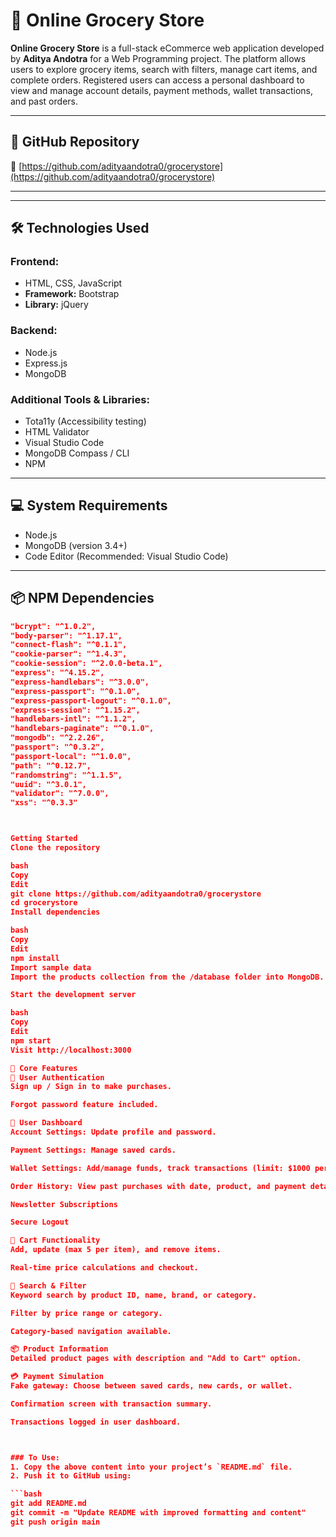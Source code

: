 # 🛒 Online Grocery Store

**Online Grocery Store** is a full-stack eCommerce web application developed by **Aditya Andotra** for a Web Programming project. The platform allows users to explore grocery items, search with filters, manage cart items, and complete orders. Registered users can access a personal dashboard to view and manage account details, payment methods, wallet transactions, and past orders.

---

## 📂 GitHub Repository

🔗 [https://github.com/adityaandotra0/grocerystore](https://github.com/adityaandotra0/grocerystore)

---


---

## 🛠 Technologies Used

### Frontend:
- HTML, CSS, JavaScript
- **Framework:** Bootstrap
- **Library:** jQuery

### Backend:
- Node.js
- Express.js
- MongoDB

### Additional Tools & Libraries:
- Tota11y (Accessibility testing)
- HTML Validator
- Visual Studio Code
- MongoDB Compass / CLI
- NPM

---

## 💻 System Requirements

- Node.js
- MongoDB (version 3.4+)
- Code Editor (Recommended: Visual Studio Code)

---

## 📦 NPM Dependencies

```json
"bcrypt": "^1.0.2",
"body-parser": "^1.17.1",
"connect-flash": "^0.1.1",
"cookie-parser": "^1.4.3",
"cookie-session": "^2.0.0-beta.1",
"express": "^4.15.2",
"express-handlebars": "^3.0.0",
"express-passport": "^0.1.0",
"express-passport-logout": "^0.1.0",
"express-session": "^1.15.2",
"handlebars-intl": "^1.1.2",
"handlebars-paginate": "^0.1.0",
"mongodb": "^2.2.26",
"passport": "^0.3.2",
"passport-local": "^1.0.0",
"path": "^0.12.7",
"randomstring": "^1.1.5",
"uuid": "^3.0.1",
"validator": "^7.0.0",
"xss": "^0.3.3"



Getting Started
Clone the repository

bash
Copy
Edit
git clone https://github.com/adityaandotra0/grocerystore
cd grocerystore
Install dependencies

bash
Copy
Edit
npm install
Import sample data
Import the products collection from the /database folder into MongoDB. Other collections (e.g., users, orders) are created at runtime.

Start the development server

bash
Copy
Edit
npm start
Visit http://localhost:3000

🔑 Core Features
👥 User Authentication
Sign up / Sign in to make purchases.

Forgot password feature included.

🧾 User Dashboard
Account Settings: Update profile and password.

Payment Settings: Manage saved cards.

Wallet Settings: Add/manage funds, track transactions (limit: $1000 per transaction, $10,000 total).

Order History: View past purchases with date, product, and payment details.

Newsletter Subscriptions

Secure Logout

🛒 Cart Functionality
Add, update (max 5 per item), and remove items.

Real-time price calculations and checkout.

🔎 Search & Filter
Keyword search by product ID, name, brand, or category.

Filter by price range or category.

Category-based navigation available.

📦 Product Information
Detailed product pages with description and "Add to Cart" option.

💳 Payment Simulation
Fake gateway: Choose between saved cards, new cards, or wallet.

Confirmation screen with transaction summary.

Transactions logged in user dashboard.



### To Use:
1. Copy the above content into your project’s `README.md` file.
2. Push it to GitHub using:

```bash
git add README.md
git commit -m "Update README with improved formatting and content"
git push origin main
